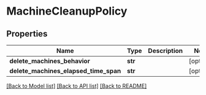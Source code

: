 # MachineCleanupPolicy

## Properties
Name | Type | Description | Notes
------------ | ------------- | ------------- | -------------
**delete_machines_behavior** | **str** |  | [optional] 
**delete_machines_elapsed_time_span** | **str** |  | [optional] 

[[Back to Model list]](../README.md#documentation-for-models) [[Back to API list]](../README.md#documentation-for-api-endpoints) [[Back to README]](../README.md)

